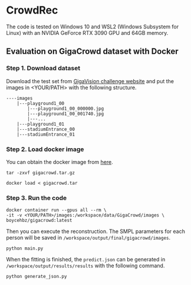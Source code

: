 # CrowdRec

The code is tested on Windows 10 and WSL2 (Windows Subsystem for Linux) with an NVIDIA GeForce RTX 3090 GPU and 64GB memory.<br>

## Evaluation on GigaCrowd dataset with Docker

### Step 1. Download dataset
Download the test set from [GigaVision challenge website](https://www.gigavision.cn/track/track?nav=GigaCrowd&type=nav) and put the images in <YOUR/PATH> with the following structure.

```
----images
    |---playground1_00
        |---playground1_00_000000.jpg
        |---playground1_00_001740.jpg
        |---...
    |---playground1_01
    |---stadiumEntrance_00
    |---stadiumEntrance_01
```

### Step 2. Load docker image
You can obtain the docker image from [here](https://pan.baidu.com/s/1Ye9VQ3vOx4qahSOdY81q4w?pwd=k77l).
```
tar -zxvf gigacrowd.tar.gz
```
```
docker load < gigacrowd.tar
```

### Step 3. Run the code
```
docker container run --gpus all --rm \
-it -v <YOUR/PATH>/images:/workspace/data/GigaCrowd/images \
boycehbz/gigacrowd:latest
```
Then you can execute the reconstruction. The SMPL parameters for each person will be saved in ```/workspace/output/final/gigacrowd/images```.
```
python main.py
```

When the fitting is finished, the ```predict.json``` can be generated in ```/workspace/output/results/results``` with the following command.
```
python generate_json.py
```
